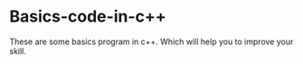 # Basics-code-in-c++
These are some basics program in c++. Which will help you to improve your skill.
